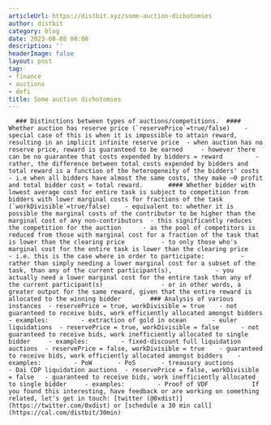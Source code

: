 ```yaml
---
articleUrl: https://distbit.xyz/some-auction-dichotomies
author: distbit
category: blog
date: 2023-08-08 00:00
description: ''
headerImage: false
layout: post
tag:
- finance
- auctions
- defi
title: Some auction dichotomies
---
```


      ### Distinctions between types of auctions/competitions.  #### Whether auction has reserve price (`reservePrice`=true/false)    - special case of this is when it is impossible to attain reward, resulting in an implicit infinite reserve price  - when auction has no reserve price, reward is guaranteed to be earned  	- however there can be no guarantee that costs expended by bidders = reward  		- rather, the difference between total costs expended by bidders and total reward is a function of the heterogeneity of the bidders' costs   			- i.e when all bidders have almost the same costs, they make ~0 profit and total bidder cost = total reward.       #### Whether bidder with lowest average cost for entire task is subject to competition from bidders with lower marginal costs for fractions of the task (`workDivisible`=true/false)    - equivalent to: whether it is possible the marginal costs of the contributor to be higher than the marginal cost of any non-contributors  - this significantly reduces the competition for the auction  	- as the pool of competitors is reduced from those with marginal cost for a fraction of the task that is lower than the clearing price  		- to only those who's marginal cost for the entire task is lower than the clearing price   	- i.e. this is the case where in order to participate:  		- rather than simply needing a lower marginal cost for a subset of the task, than any of the current participant(s),  			- you actually need a lower marginal cost for the entire task than any of the current participant(s)  				- or in other words, a greater output for the same reward, given that the entire reward is allocated to the winning bidder        ### Analysis of various instances  - reservePrice = true, workDivisible = true  	- not guaranteed to receive bids, work efficiently allocated amongst bidders  	- examples:  		- extraction of gold in ocean  		- euler liquidations  - reservePrice = true, workDivisible = false  	- not guaranteed to receive bids, work inefficiently allocated to single bidder  	- examples:  		- fixed-discount full liquidation auctions  - reservePrice = false, workDivisible = true  	- guaranteed to receive bids, work efficiently allocated amongst bidders  	- examples:  		- PoW  		- PoS  		- treausury auctions  		- Dai CDP liquidation auctions  - reservePrice = false, workDivisible = false  	- guaranteed to receive bids, work inefficiently allocated to single bidder  	- examples:  		- Proof of VDF            If you found this interesting, have feedback or are working on something related, let's get in touch: [twitter (@0xdist)](https://twitter.com/0xdist) or [schedule a 30 min call](https://cal.com/distbit/30min)